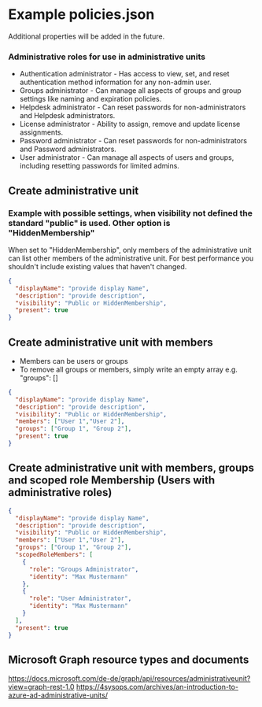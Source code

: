 # Example policies.json
Additional properties will be added in the future.

### Administrative roles for use in administrative units
- Authentication administrator  - Has access to view, set, and reset authentication method information for any non-admin user.
- Groups administrator          - Can manage all aspects of groups and group settings like naming and expiration policies.
- Helpdesk administrator        - Can reset passwords for non-administrators and Helpdesk administrators.
- License administrator         - Ability to assign, remove and update license assignments.
- Password administrator        - Can reset passwords for non-administrators and Password administrators.
- User administrator            - Can manage all aspects of users and groups, including resetting passwords for limited admins.

## Create administrative unit
### Example with possible settings, when visibility not defined the standard "public" is used. Other option is "HiddenMembership"
When set to "HiddenMembership", only members of the administrative unit can list other members of the administrative unit. For best performance you shouldn't include existing values that haven't changed.
```json
{
  "displayName": "provide display Name",
  "description": "provide description",
  "visibility": "Public or HiddenMembership",
  "present": true
}
```

## Create administrative unit with members
- Members can be users or groups
- To remove all groups or members, simply write an empty array e.g. "groups": []

```json
{
  "displayName": "provide display Name",
  "description": "provide description",
  "visibility": "Public or HiddenMembership",
  "members": ["User 1","User 2"],
  "groups": ["Group 1", "Group 2"],
  "present": true
}
```

## Create administrative unit with members, groups and scoped role Membership (Users with administrative roles)

```json
{
  "displayName": "provide display Name",
  "description": "provide description",
  "visibility": "Public or HiddenMembership",
  "members": ["User 1","User 2"],
  "groups": ["Group 1", "Group 2"],
  "scopedRoleMembers": [
    {
      "role": "Groups Administrator",
      "identity": "Max Mustermann"
    },
    {
      "role": "User Administrator",
      "identity": "Max Mustermann"
    }
  ],
  "present": true
}
```
## Microsoft Graph resource types and documents
https://docs.microsoft.com/de-de/graph/api/resources/administrativeunit?view=graph-rest-1.0
https://4sysops.com/archives/an-introduction-to-azure-ad-administrative-units/